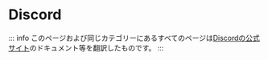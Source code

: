 # Discord

::: info
このページおよび同じカテゴリーにあるすべてのページは[Discordの公式サイト](https://discord.com)のドキュメント等を翻訳したものです。
:::